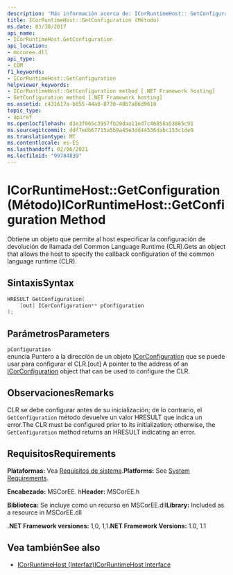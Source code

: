 ```yaml
---
description: 'Más información acerca de: ICorRuntimeHost:: GetConfiguration (método)'
title: ICorRuntimeHost::GetConfiguration (Método)
ms.date: 03/30/2017
api_name:
- ICorRuntimeHost.GetConfiguration
api_location:
- mscoree.dll
api_type:
- COM
f1_keywords:
- ICorRuntimeHost::GetConfiguration
helpviewer_keywords:
- ICorRuntimeHost::GetConfiguration method [.NET Framework hosting]
- GetConfiguration method [.NET Framework hosting]
ms.assetid: c431617a-b055-44a0-8730-48b7a86d9610
topic_type:
- apiref
ms.openlocfilehash: d3e3f065c3957fb29daa11ed7c46858a53865c91
ms.sourcegitcommit: ddf7edb67715a5b9a45e3dd44536dabc153c1de0
ms.translationtype: MT
ms.contentlocale: es-ES
ms.lasthandoff: 02/06/2021
ms.locfileid: "99784839"
---
```

# <a name="icorruntimehostgetconfiguration-method"></a><span data-ttu-id="57740-103">ICorRuntimeHost::GetConfiguration (Método)</span><span class="sxs-lookup"><span data-stu-id="57740-103">ICorRuntimeHost::GetConfiguration Method</span></span>

<span data-ttu-id="57740-104">Obtiene un objeto que permite al host especificar la configuración de devolución de llamada del Common Language Runtime (CLR).</span><span class="sxs-lookup"><span data-stu-id="57740-104">Gets an object that allows the host to specify the callback configuration of the common language runtime (CLR).</span></span>  
  
## <a name="syntax"></a><span data-ttu-id="57740-105">Sintaxis</span><span class="sxs-lookup"><span data-stu-id="57740-105">Syntax</span></span>  
  
```cpp  
HRESULT GetConfiguration(  
    [out] ICorConfiguration** pConfiguration  
);  
```  
  
## <a name="parameters"></a><span data-ttu-id="57740-106">Parámetros</span><span class="sxs-lookup"><span data-stu-id="57740-106">Parameters</span></span>  

 `pConfiguration`  
 <span data-ttu-id="57740-107">enuncia Puntero a la dirección de un objeto [ICorConfiguration](icorconfiguration-interface.md) que se puede usar para configurar el CLR.</span><span class="sxs-lookup"><span data-stu-id="57740-107">[out] A pointer to the address of an [ICorConfiguration](icorconfiguration-interface.md) object that can be used to configure the CLR.</span></span>  
  
## <a name="remarks"></a><span data-ttu-id="57740-108">Observaciones</span><span class="sxs-lookup"><span data-stu-id="57740-108">Remarks</span></span>  

 <span data-ttu-id="57740-109">CLR se debe configurar antes de su inicialización; de lo contrario, el `GetConfiguration` método devuelve un valor HRESULT que indica un error.</span><span class="sxs-lookup"><span data-stu-id="57740-109">The CLR must be configured prior to its initialization; otherwise, the `GetConfiguration` method returns an HRESULT indicating an error.</span></span>  
  
## <a name="requirements"></a><span data-ttu-id="57740-110">Requisitos</span><span class="sxs-lookup"><span data-stu-id="57740-110">Requirements</span></span>  

 <span data-ttu-id="57740-111">**Plataformas:** Vea [Requisitos de sistema](../../get-started/system-requirements.md).</span><span class="sxs-lookup"><span data-stu-id="57740-111">**Platforms:** See [System Requirements](../../get-started/system-requirements.md).</span></span>  
  
 <span data-ttu-id="57740-112">**Encabezado:** MSCorEE. h</span><span class="sxs-lookup"><span data-stu-id="57740-112">**Header:** MSCorEE.h</span></span>  
  
 <span data-ttu-id="57740-113">**Biblioteca:** Se incluye como un recurso en MSCorEE.dll</span><span class="sxs-lookup"><span data-stu-id="57740-113">**Library:** Included as a resource in MSCorEE.dll</span></span>  
  
 <span data-ttu-id="57740-114">**.NET Framework versiones:** 1,0, 1,1</span><span class="sxs-lookup"><span data-stu-id="57740-114">**.NET Framework Versions:** 1.0, 1.1</span></span>  
  
## <a name="see-also"></a><span data-ttu-id="57740-115">Vea también</span><span class="sxs-lookup"><span data-stu-id="57740-115">See also</span></span>

- [<span data-ttu-id="57740-116">ICorRuntimeHost (Interfaz)</span><span class="sxs-lookup"><span data-stu-id="57740-116">ICorRuntimeHost Interface</span></span>](icorruntimehost-interface.md)
